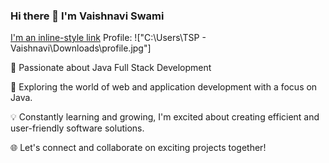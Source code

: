 ### Hi there 👋 I'm Vaishnavi Swami
[I'm an inline-style link](https://www.google.com)
Profile:
!["C:\Users\TSP - Vaishnavi\Downloads\profile.jpg"]
 
🚀 Passionate about Java Full Stack Development

🌟 Exploring the world of web and application development with a focus on Java.

💡 Constantly learning and growing, I'm excited about creating efficient and user-friendly software solutions.

🌐 Let's connect and collaborate on exciting projects together!
